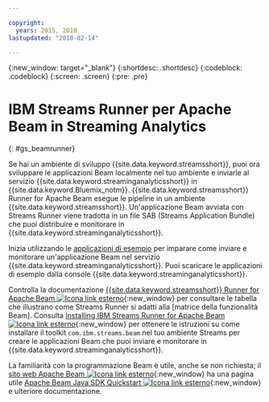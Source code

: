 ```yaml
---

copyright:
  years: 2015, 2018
lastupdated: "2018-02-14"

---
```


<!-- Attribute definitions -->
{:new_window: target="_blank"}
{:shortdesc: .shortdesc}
{:codeblock: .codeblock}
{:screen: .screen}
{:pre: .pre}

# IBM Streams Runner per Apache Beam in Streaming Analytics
{: #gs_beamrunner}

Se hai un ambiente di sviluppo {{site.data.keyword.streamsshort}}, puoi ora sviluppare le applicazioni Beam localmente nel tuo ambiente e inviarle al servizio {{site.data.keyword.streaminganalyticsshort}} in {{site.data.keyword.Bluemix_notm}}. {{site.data.keyword.streamsshort}} Runner for Apache Beam esegue le pipeline in un ambiente {{site.data.keyword.streamsshort}}. Un'applicazione Beam avviata con Streams Runner viene tradotta in un file SAB (Streams Application Bundle) che puoi distribuire e monitorare in {{site.data.keyword.streaminganalyticsshort}}.


Inizia utilizzando le [applicazioni di esempio](/docs/services/StreamingAnalytics/c_starterapps.html) per imparare come inviare e monitorare un'applicazione Beam nel servizio {{site.data.keyword.streaminganalyticsshort}}. Puoi scaricare le applicazioni di esempio dalla console {{site.data.keyword.streaminganalyticsshort}}.

Controlla la documentazione [{{site.data.keyword.streamsshort}} Runner for Apache Beam ![Icona link esterno](../../icons/launch-glyph.svg "Icona link esterno")](https://ibmstreams.github.io/streamsx.documentation/docs/beamrunner/beamrunner-1-intro/){:new_window} per consultare le tabella che illustrano come Streams Runner si adatti alla [matrice della funzionalità Beam]. Consulta [Installing IBM Streams Runner for Apache Beam ![Icona link esterno](../../icons/launch-glyph.svg "Icona link esterno")](http://bit.ly/2zFDpPr){:new_window} per ottenere le istruzioni su come installare il toolkit `com.ibm.streams.beam` nel tuo ambiente Streams per creare le applicazioni Beam che puoi inviare e monitorare in {{site.data.keyword.streaminganalyticsshort}}.

La familiarità con la programmazione Beam è utile, anche se non richiesta; il [sito web Apache Beam ![Icona link esterno](../../icons/launch-glyph.svg "Icona link esterno")](https://beam.apache.org/documentation/){:new_window} ha una pagina utile [Apache Beam Java SDK Quickstart ![Icona link esterno](../../icons/launch-glyph.svg "Icona link esterno")](https://beam.apache.org/get-started/quickstart-java/){:new_window} e ulteriore documentazione.
